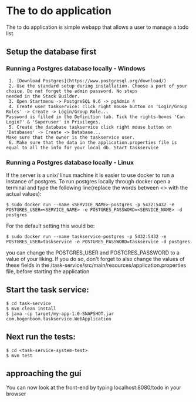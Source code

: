 # The to do application

The to do application is simple webapp that allows a user to manage a todo list.

## Setup the database first  

### Running a Postgres database locally - Windows

     1. [Download Postgres](https://www.postgresql.org/download/)
     2. Use the standard setup during installation. Choose a port of your choice. Do not forget the admin password. No steps 
    needed in the Stack Builder.
     3. Open Startmenu -> PostgreSQL 9.6 -> pgAdmin 4
     4. Create user taskservice: click right mouse button on 'Login/Group Roles' -> Create -> Login/Group Role... 
    Password is filled in the Definition tab. Tick the rights-boxes 'Can Login?' & 'Superuser' in Privileges.
     5. Create the database taskservice click right mouse button on 'Databases' -> Create -> Database... 
    Make sure that the owner is the taskservice user.
     6. Make sure that the data in the application.properties file is equal to all the info for your local db. Start taskservice

### Running a Postgres database locally - Linux

If the server is a unix/ linux machine it is easier to use docker to run a instance of postgres.
To run postgres locally through docker open a terminal and type the following line(replace the words between <> with the actual values): 
    
    $ sudo docker run --name <SERVICE_NAME>-postgres -p 5432:5432 -e POSTGRES_USER=<SERVICE_NAME> -e POSTGRES_PASSWORD=<SERVICE_NAME> -d postgres

For the default setting this would be: 
    
    $ sudo docker run --name taskservice-postgres -p 5432:5432 -e POSTGRES_USER=taskservice -e POSTGRES_PASSWORD=taskservice -d postgres

you can change the POSTGRES_USER and POSTGRES_PASSWORD to a value of your liking. If you do so, don't forget to also change the values of these fields in the /task-service/src/main/resources/application.properties file, before starting the application


## Start the task service:
    $ cd task-service
    $ mvn clean install
    $ java -cp target/my-app-1.0-SNAPSHOT.jar com.hogenboom.taskservice.WebApplication

## Next run the tests:

    $ cd <task-service-system-test>
    $ mvn test  
    

## approaching the gui

You can now look at the front-end by typing localhost:8080/todo in your browser
